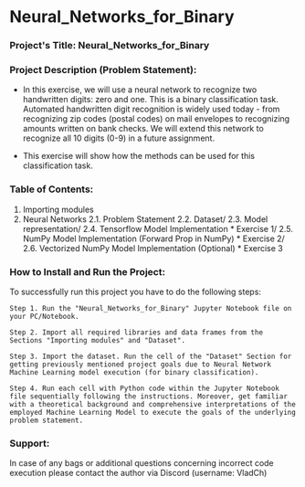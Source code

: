 # Neural_Networks_for_Binary

### Project's Title: Neural_Networks_for_Binary


### Project Description (Problem Statement): 
- In this exercise, we will use a neural network to recognize two handwritten digits: zero and one. This is a binary classification task. Automated handwritten digit recognition is widely used today - from recognizing zip codes (postal codes) on mail envelopes to recognizing amounts written on bank checks. We will extend this network to recognize all 10 digits (0-9) in a future assignment.

- This exercise will show how the methods can be used for this classification task.


### Table of Contents:
1. Importing modules
2. Neural Networks
  2.1. Problem Statement
  2.2. Dataset/
    	2.3. Model representation/
    	2.4. Tensorflow Model Implementation
        	* Exercise 1/
    	2.5. NumPy Model Implementation (Forward Prop in NumPy)
        	* Exercise 2/
    	2.6. Vectorized NumPy Model Implementation (Optional)
        	* Exercise 3


### How to Install and Run the Project:

To successfully run this project you have to do the following steps:

	Step 1. Run the "Neural_Networks_for_Binary" Jupyter Notebook file on your PC/Notebook.

	Step 2. Import all required libraries and data frames from the Sections "Importing modules" and "Dataset".

	Step 3. Import the dataset. Run the cell of the "Dataset" Section for getting previously mentioned project goals due to Neural Network Machine Learning model execution (for binary classification).

	Step 4. Run each cell with Python code within the Jupyter Notebook file sequentially following the instructions. Moreover, get familiar with a theoretical background and comprehensive interpretations of the employed Machine Learning Model to execute the goals of the underlying problem statement.


### Support:

In case of any bags or additional questions concerning incorrect code execution please contact the author via Discord (username: VladCh)
